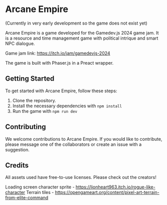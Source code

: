 # Arcane Empire

(Currently in very early development so the game does not exist yet)

Arcane Empire is a game developed for the Gamedev.js 2024 game jam. It is a resource and time management game with political intrique and smart NPC dialogue.

Game jam link: https://itch.io/jam/gamedevjs-2024

The game is built with Phaser.js in a Preact wrapper.

## Getting Started

To get started with Arcane Empire, follow these steps:

1. Clone the repository.
2. Install the necessary dependencies with `npm install`
3. Run the game with `npm run dev`

## Contributing

We welcome contributions to Arcane Empire. If you would like to contribute, please message one of the collaborators or create an issue with a suggestion.

## Credits

All assets used have free-to-use licenses. Please check out the creators!

Loading screen character sprite - https://lionheart963.itch.io/rogue-like-character
Terrain tiles - https://opengameart.org/content/pixel-art-terrain-from-elite-command
